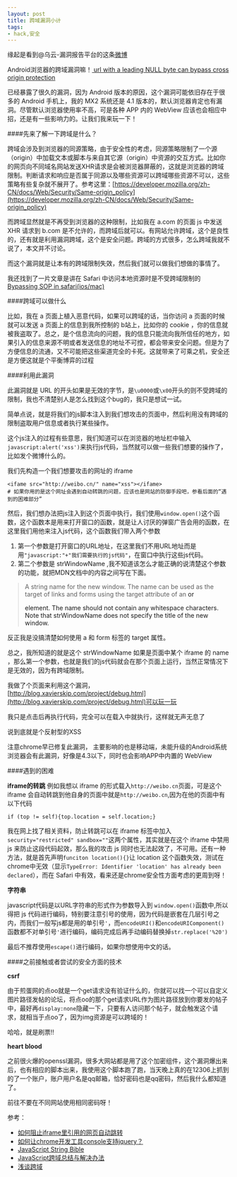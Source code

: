 ```yaml
---
layout: post
title: 跨域漏洞小计
tags: 
- hack,安全
---
```


缘起是看到@乌云-漏洞报告平台的这条[微博](http://weibo.com/1981622273/BlfSmkVbJ)

Android浏览器的跨域漏洞嘛！[ url with a leading NULL byte can bypass cross origin protection](https://code.google.com/p/chromium/issues/detail?id=37383)

已经暴露了很久的漏洞，因为 Android 版本的原因，这个漏洞可能依旧存在于很多的 Android 手机上，我的 MX2 系统还是 4.1 版本的，默认浏览器肯定也有漏洞。尽管默认浏览器使用率不高，可是各种 APP 内的 WebView 应该也会相应中招，还是有一些影响力的。让我们我来玩一下！

####先来了解一下跨域是什么？

跨域会涉及到浏览器的同源策略，由于安全性的考虑，同源策略限制了一个源（origin）中加载文本或脚本与来自其它源（origin）中资源的交互方式。比如你的网页向不同域名网站发送XHR请求是会被浏览器屏蔽的，这就是浏览器的跨域限制。判断请求和响应是否属于同源以及哪些资源可以跨域哪些资源不可以，这些策略有些复杂就不展开了。参考这里：[https://developer.mozilla.org/zh-CN/docs/Web/Security/Same-origin_policy](https://developer.mozilla.org/zh-CN/docs/Web/Security/Same-origin_policy)

而跨域显然就是不再受到浏览器的这种限制，比如我在 a.com 的页面 js 中发送 XHR 请求到 b.com 是不允许的，而跨域后就可以。有网站允许跨域，这个是良性的，还有就是利用漏洞跨域，这个是安全问题。跨域的方式很多，怎么跨域我就不说了，本文并不讨论。

而这个漏洞就是让本有的跨域限制失效，然后我们就可以做我们想做的事情了。

我还找到了一片文章是讲在 Safari 中访问本地资源时是不受跨域限制的[Bypassing SOP in safari(ios/mac)](http://parsec.me/625.html)

####跨域可以做什么

比如，我在 a 页面上植入恶意代码，如果可以跨域的话，当你访问 a 页面的时候就可以发送 a 页面上的信息到我所控制的 b站上，比如你的 cookie ，你的信息就被我盗取了。总之，是个信息流向的问题，我的信息只能流向我所信任的地方，如果引入的信息来源不明或者发送信息的地址不可控，都会带来安全问题。但是为了方便信息的流通，又不可能把这些渠道完全的卡死。这就带来了可乘之机，安全还是方便这就是个平衡博弈的过程

####利用此漏洞

此漏洞就是 URL 的开头如果是无效的字节，是`\u0000`或`\x00`开头的则不受跨域的限制，我也不清楚别人是怎么找到这个bug的，我只是想试一试。

简单点说，就是将我们的js脚本注入到我们想攻击的页面中，然后利用没有跨域的限制盗取用户信息或者执行某些操作。

这个js注入的过程有些意思，我们知道可以在浏览器的地址栏中输入`javascript:alert('xss')`来执行js代码，当然就可以做一些我们想要的操作了，比如发个微博什么的。

我们先构造一个我们想要攻击的网址的 iframe
	
	<ifame src="http://weibo.cn/" name="xss"></ifame>
	# 如果你用的是这个网址会遇到自动转跳的问题，应该也是网站的防御手段吧，参看后面的“遇到的困难部分”
	
然后，我们想办法把js注入到这个页面中执行，我们使用`window.open()`这个函数，这个函数本是用来打开窗口的函数，就是让人讨厌的弹窗广告会用的函数，在这里我们用他来注入js代码，这个函数我们带入两个参数

1. 第一个参数是打开窗口的URL地址，在这里我们不用URL地址而是用`"javascript:"+"我们需要执行的js代码"`，在窗口中执行这些js代码。
2. 第二个参数是 strWindowName ,我不知道该怎么才能正确的说清楚这个参数的功能，就把MDN文档中的内容之间写在下面。

>A string name for the new window. The name can be used as the target of links and forms using the target attribute of an <a> or <form> element. The name should not contain any whitespace characters. Note that strWindowName does not specify the title of the new window.

反正我是没搞清楚如何使用 a 和 form 标签的 target 属性。

总之，我所知道的就是这个 strWindowName 如果是页面中某个 iframe 的 name ，那么第一个参数，也就是我们的js代码就会在那个页面上运行，当然正常情况下是无效的，因为有跨域限制。

我做了个页面来利用这个漏洞，[http://blog.xavierskip.com/project/debug.html](http://blog.xavierskip.com/project/debug.html)可以玩一玩

我只是点击后再执行代码，完全可以在载入中就执行，这样就无声无息了

说到底就是个反射型的XSS

注意chrome早已修复此漏洞，
主要影响的也是移动端，未能升级的Android系统浏览器会有此漏洞，好像是4.3以下，同时也会影响APP中内置的 WebView



####遇到的困难

**iframe的转跳**
例如我想以 iframe 的形式载入`http://weibo.cn`页面，可是这个 iframe 会自动转跳到他自身的页面中就是`http://weibo.cn`,因为在他的页面中有以下代码

	if (top != self){top.location = self.location;}

我在网上找了相关资料，防止转跳可以在 iframe 标签中加入 `security="restricted" sandbox=""`这两个属性，其实就是在这个 iframe 中禁用 js 来防止这段代码起效，那么我的攻击 js 同时也无法起效了，不可用。还有一种方法，就是首先声明`funciton location(){}`让 location 这个函数失效，测试在chrome中无效（显示`TypeError: Identifier 'location' has already been declared`），而在 Safari 中有效，看来还是chrome安全性方面考虑的更周到呀！

**字符串**

javascript代码是以URL字符串的形式作为参数导入到 `window.open()`函数中,所以得把 js 代码进行编码，特别要注意引号的使用，因为代码是嵌套在几层引号之内，而我们一般写js都是用的单引号`'`，而`encodeURI()`和`encodeURIComponent()`函数都不对单引号`'`进行编码，编码完成后再手动编码替换掉`str.replace('%20')`

最后不推荐使用`escape()`进行编码，如果你想使用中文的话。

 
####之前接触或者尝试的安全方面的技术
 
 **csrf**
 
 由于煎蛋网的点oo就是一个get请求没有验证什么的，你就可以找一个可以自定义图片路径发帖的论坛，将点oo的那个get请求URL作为图片路径放到你要发的帖子中，最好再`display:none`隐藏一下，只要有人访问那个帖子，就会触发这个请求，就相当于点oo了，因为img资源是可以跨域的！
 
 哈哈，就是刷票!!
 
 **heart blood**
 
 之前很火爆的openssl漏洞，很多大网站都是用了这个加密组件，这个漏洞爆出来后，也有相应的脚本出来，我使用这个脚本跑了跑，当天晚上真的在12306上抓到的了一个账户，账户用户名是qq邮箱，恰好密码也是qq密码，然后我什么都知道了。
 
 前往不要在不同网站使用相同密码呀！

 
 参考：
  
   * [如何阻止iframe里引用的网页自动跳转](http://www.shahuwang.com/2013/05/01/%E5%A6%82%E4%BD%95%E7%BB%84%E7%BB%87iframe%E9%87%8C%E5%BC%95%E7%94%A8%E7%9A%84%E7%BD%91%E9%A1%B5%E8%87%AA%E5%8A%A8%E8%B7%B3%E8%BD%AC.html)
   *  [如何让chrome开发工具console支持jquery？](http://www.v2ex.com/t/67682)
   * [JavaScript String Bible](http://parsec.me/86.html)
   * [JavaScript跨域总结与解决办法](http://www.cnblogs.com/rainman/archive/2011/02/20/1959325.html)
   * [浅谈跨域](http://targetkiller.net/cross-domain/)
   
   

  
  